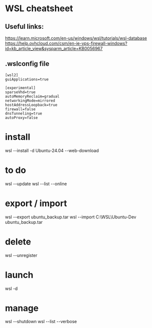 # WSL cheatsheet

## Useful links:
https://learn.microsoft.com/en-us/windows/wsl/tutorials/wsl-database
https://help.ovhcloud.com/csm/en-ie-vps-firewall-windows?id=kb_article_view&sysparm_article=KB0056967

## .wslconfig file
```
[wsl2]
guiApplications=true

[experimental]
sparseVhd=true
autoMemoryReclaim=gradual
networkingMode=mirrored
hostAddressLoopback=true
firewall=false
dnsTunneling=true
autoProxy=false
```

# install
wsl --install -d Ubuntu-24.04 --web-download 

# to do
wsl --update
wsl --list --online

# export / import
wsl --export <DistroName> ubuntu_backup.tar
wsl --import <NewName> C:\WSL\Ubuntu-Dev ubuntu_backup.tar

# delete
wsl --unregister <Distro>

# launch
wsl -d <DistroName>

# manage
wsl --shutdown
wsl --list --verbose
